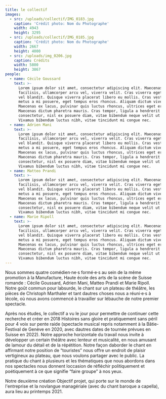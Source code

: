 ```yaml
---
title: le collectif
images:
  - src: /uploads/collectif/IMG_0183.jpg
    caption: 'Crédit photo: Nom du Photographe'
    width: 4943
    height: 3295
  - src: /uploads/collectif/IMG_0185.jpg
    caption: 'Crédit photo: Nom du Photographe'
    width: 2667
    height: 4000
  - src: /uploads/img_0206.jpg
    caption: Crédits
    width: 5800
    height: 3867
people:
  - name: Cécile Goussard
    text: >-
      Lorem ipsum dolor sit amet, consectetur adipiscing elit. Maecenas sed dui
      facilisis, ullamcorper arcu vel, viverra velit. Cras viverra eget velit
      vel blandit. Quisque viverra placerat libero eu mollis. Cras vestibulum
      metus a mi posuere, eget tempus eros rhoncus. Aliquam dictum viverra sem.
      Maecenas ex lacus, pulvinar quis luctus rhoncus, ultrices eget erat.
      Maecenas dictum pharetra mauris. Cras tempor, ligula a hendrerit
      consectetur, nisl ex posuere diam, vitae bibendum neque velit ut metus.
      Vivamus bibendum luctus nibh, vitae tincidunt mi congue nec.
  - name: Adrien Mani
    text: >-
      Lorem ipsum dolor sit amet, consectetur adipiscing elit. Maecenas sed dui
      facilisis, ullamcorper arcu vel, viverra velit. Cras viverra eget velit
      vel blandit. Quisque viverra placerat libero eu mollis. Cras vestibulum
      metus a mi posuere, eget tempus eros rhoncus. Aliquam dictum viverra sem.
      Maecenas ex lacus, pulvinar quis luctus rhoncus, ultrices eget erat.
      Maecenas dictum pharetra mauris. Cras tempor, ligula a hendrerit
      consectetur, nisl ex posuere diam, vitae bibendum neque velit ut metus.
      Vivamus bibendum luctus nibh, vitae tincidunt mi congue nec.
  - name: Matteo Prandi
    text: >-
      Lorem ipsum dolor sit amet, consectetur adipiscing elit. Maecenas sed dui
      facilisis, ullamcorper arcu vel, viverra velit. Cras viverra eget velit
      vel blandit. Quisque viverra placerat libero eu mollis. Cras vestibulum
      metus a mi posuere, eget tempus eros rhoncus. Aliquam dictum viverra sem.
      Maecenas ex lacus, pulvinar quis luctus rhoncus, ultrices eget erat.
      Maecenas dictum pharetra mauris. Cras tempor, ligula a hendrerit
      consectetur, nisl ex posuere diam, vitae bibendum neque velit ut metus.
      Vivamus bibendum luctus nibh, vitae tincidunt mi congue nec.
  - name: Marie Ripoll
    text: >-
      Lorem ipsum dolor sit amet, consectetur adipiscing elit. Maecenas sed dui
      facilisis, ullamcorper arcu vel, viverra velit. Cras viverra eget velit
      vel blandit. Quisque viverra placerat libero eu mollis. Cras vestibulum
      metus a mi posuere, eget tempus eros rhoncus. Aliquam dictum viverra sem.
      Maecenas ex lacus, pulvinar quis luctus rhoncus, ultrices eget erat.
      Maecenas dictum pharetra mauris. Cras tempor, ligula a hendrerit
      consectetur, nisl ex posuere diam, vitae bibendum neque velit ut metus.
      Vivamus bibendum luctus nibh, vitae tincidunt mi congue nec.
---
```


Nous sommes quatre comédien·ne·s formé·e·s au sein de la même promotion à la Manufacture, Haute école des arts de la scène de Suisse romande : Cécile Goussard, Adrien Mani, Matteo Prandi et Marie Ripoll. Notre goût commun pour labsurde, le chant sur un plateau de théâtre, les pièces de Christoph Marthaler et tant dautres choses nous a réuni·e·s à lécole, où nous avons commencé à travailler sur lébauche de notre premier spectacle.

Après nos études, le collectif a vu le jour pour permettre de continuer cette recherche et créer en 2018 Histoires sans gloire et pratiquement sans péril pour 4 voix sur pente raide (spectacle musical repris notamment à la Bâtie-Festival de Genève en 2020, avec dautres dates de tournée prévues en Suisse en 2022). Notre approche horizontale du travail nous invite à développer un certain théâtre avec lenteur et musicalité, en nous amusant de lamour du détail et de la répétition. Notre façon daborder le chant en affirmant notre position de “touristes” nous offre un endroit de plaisir vertigineux au plateau, que nous voulons partager avec le public. La pratique du chant à plusieurs et les thématiques que nous abordons dans nos spectacles nous donnent loccasion de réfléchir politiquement et poétiquement à ce que signifie “faire groupe” à nos yeux.

Notre deuxième création Objectif projet, qui porte sur le monde de l'entreprise et la novlangue managériale (avec du chant baroque a capella), aura lieu au printemps 2021.
